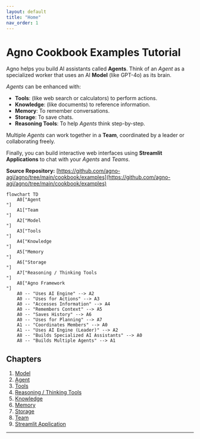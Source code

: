 ```yaml
---
layout: default
title: "Home"
nav_order: 1
---
```


# Agno Cookbook Examples Tutorial

Agno helps you build AI assistants called **Agents**. Think of an _Agent_ as a specialized worker that uses an AI **Model** (like GPT-4o) as its brain.

_Agents_ can be enhanced with:

- **Tools**: (like web search or calculators) to perform actions.
- **Knowledge**: (like documents) to reference information.
- **Memory**: To remember conversations.
- **Storage**: To save chats.
- **Reasoning Tools**: To help _Agents_ think step-by-step.

Multiple _Agents_ can work together in a **Team**, coordinated by a leader or collaborating freely.

Finally, you can build interactive web interfaces using **Streamlit Applications** to chat with your _Agents_ and _Teams_.

**Source Repository:** [https://github.com/agno-agi/agno/tree/main/cookbook/examples](https://github.com/agno-agi/agno/tree/main/cookbook/examples)

```mermaid
flowchart TD
    A0["Agent
"]
    A1["Team
"]
    A2["Model
"]
    A3["Tools
"]
    A4["Knowledge
"]
    A5["Memory
"]
    A6["Storage
"]
    A7["Reasoning / Thinking Tools
"]
    A8["Agno Framework
"]
    A0 -- "Uses AI Engine" --> A2
    A0 -- "Uses for Actions" --> A3
    A0 -- "Accesses Information" --> A4
    A0 -- "Remembers Context" --> A5
    A0 -- "Saves History" --> A6
    A0 -- "Uses for Planning" --> A7
    A1 -- "Coordinates Members" --> A0
    A1 -- "Uses AI Engine (Leader)" --> A2
    A8 -- "Builds Specialized AI Assistants" --> A0
    A8 -- "Builds Multiple Agents" --> A1
```

## Chapters

1. [Model
   ](01_model_.html)
2. [Agent
   ](02_agent_.html)
3. [Tools
   ](03_tools_.html)
4. [Reasoning / Thinking Tools
   ](04_reasoning___thinking_tools_.html)
5. [Knowledge
   ](05_knowledge_.html)
6. [Memory
   ](06_memory_.html)
7. [Storage
   ](07_storage_.html)
8. [Team
   ](08_team_.html)
9. [Streamlit Application
   ](09_streamlit_application_.html)

---
